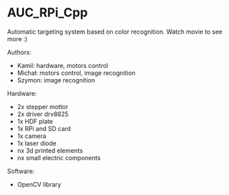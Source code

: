 # AUC_RPi_Cpp
Automatic targeting system based on color recognition. Watch movie to see more :) 

Authors:

- Kamil: hardware, motors control
- Michał: motors control, image recognition
- Szymon: image recognition


Hardware:

- 2x stepper mottor
- 2x driver drv8825
- 1x HDF plate
- 1x RPi and SD card
- 1x camera
- 1x laser diode
- nx 3d printed elements
- nx small electric components


Software:
- OpenCV library

